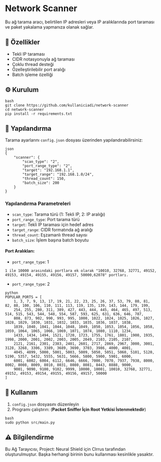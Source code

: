 # Network Scanner

Bu ağ tarama aracı, belirtilen IP adresleri veya IP aralıklarında port taraması ve paket yakalama yapmanıza olanak sağlar.

## 🚀 Özellikler

- Tekli IP taraması
- CIDR notasyonuyla ağ taraması
- Çoklu thread desteği
- Özelleştirilebilir port aralığı
- Batch işleme özelliği

## ⚙️ Kurulum
```
bash
git clone https://github.com/kullaniciadi/network-scanner
cd network-scanner
pip install -r requirements.txt
```

## 📝 Yapılandırma

Tarama ayarlarını `config.json` dosyası üzerinden yapılandırabilirsiniz:
```
json
{
    "scanner": {
        "scan_type": "2",
        "port_range_type": "2",
        "target": "192.168.1.1",
        "target_range": "192.168.1.0/24",
        "thread_count": 150,
        "batch_size": 200
    }
}
```

### Yapılandırma Parametreleri

- `scan_type`: Tarama türü (1: Tekli IP, 2: IP aralığı)
- `port_range_type`: Port tarama türü
- `target`: Tekli IP taraması için hedef adres
- `target_range`: CIDR formatında ağ aralığı
- `thread_count`: Eşzamanlı thread sayısı
- `batch_size`: İşlem başına batch boyutu

#### Port Aralıkları:
- `port_range_type`: 1
```
1 ile 10000 arasındaki portlara ek olarak "10010, 32768, 32771, 49152, 49153, 49154, 49155, 49156, 49157, 50000,62078" portları.
```
- `port_range_type`: 2
```
python
POPULAR_PORTS = [
    1, 3, 7, 9, 13, 17, 19, 21, 22, 23, 25, 26, 37, 53, 79, 80, 81, 82, 88, 100, 106, 110, 111, 113, 119, 135, 139, 143, 144, 179, 199, 
    254, 255, 280, 311, 389, 427, 443, 444, 445, 464, 465, 497, 513, 514, 515, 543, 544, 548, 554, 587, 593, 625, 631, 636, 646, 787, 
    808, 873, 902, 990, 993, 995, 1000, 1022, 1024, 1025, 1026, 1027, 1028, 1029, 1030, 1031, 1032, 1033, 1035, 1036, 1037, 1038, 
    1039, 1040, 1041, 1044, 1048, 1049, 1050, 1053, 1054, 1056, 1058, 1059, 1064, 1065, 1066, 1069, 1071, 1074, 1080, 1110, 1234, 
    1433, 1434, 1494, 1521, 1720, 1723, 1755, 1761, 1801, 1900, 1935, 1998, 2000, 2001, 2002, 2003, 2005, 2049, 2103, 2105, 2107, 
    2121, 2161, 2301, 2383, 2401, 2601, 2717, 2869, 2967, 3000, 3001, 3128, 3268, 3306, 3389, 3689, 3690, 3703, 3986, 4000, 4001, 
    4045, 4899, 5000, 5001, 5003, 5009, 5050, 5051, 5060, 5101, 5120, 5190, 5357, 5432, 5555, 5631, 5666, 5800, 5900, 5901, 6000, 
    6001, 6002, 6004, 6112, 6646, 6666, 7000, 7070, 7937, 7938, 8000, 8002, 8008, 8009, 8010, 8031, 8080, 8081, 8443, 8888, 9000, 
    9001, 9090, 9100, 9102, 9999, 10000, 10001, 10010, 32768, 32771, 49152, 49153, 49154, 49155, 49156, 49157, 50000
]
```

## 🔧 Kullanım

1. `config.json` dosyasını düzenleyin
2. Programı çalıştırın: (**Packet Sniffer İçin Root Yetkisi İstenmektedir**)
```
bash
sudo python src/main.py
```

## ⚠️ Bilgilendirme

Bu Ağ Tarayıcısı, Project: Neural Shield için Clrrus tarafından oluşturulmuştur. Başka herhangi birinin bunu kullanması kesinlikle yasaktır.

